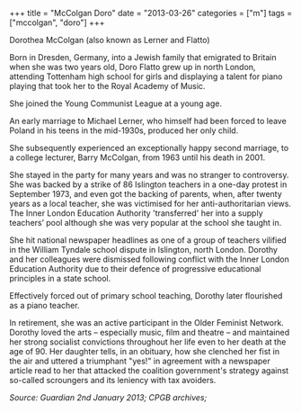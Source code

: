 +++
title = "McColgan Doro"
date = "2013-03-26"
categories = ["m"]
tags = ["mccolgan", "doro"]
+++

Dorothea McColgan (also known as Lerner and Flatto)

Born in Dresden, Germany, into a Jewish family that emigrated to Britain when she was two years old, Doro Flatto grew up in north London, attending Tottenham high school for girls and displaying a talent for piano playing that took her to the Royal Academy of Music.

She joined the Young Communist League at a young age.

An early marriage to Michael Lerner, who himself had been forced to leave Poland in his teens in the mid-1930s, produced her only child.

She subsequently experienced an exceptionally happy second marriage, to a college lecturer, Barry McColgan, from 1963 until his death in 2001.

She stayed in the party for many years and was no stranger to controversy. She was backed by a strike of 86 Islington teachers in a one-day protest in September 1973, and even got the backing of parents, when, after twenty years as a local teacher, she was victimised for her anti-authoritarian views. The Inner London Education Authority 'transferred' her into a supply teachers’ pool although she was very popular at the school she taught in.

She hit national newspaper headlines as one of a group of teachers vilified in the William Tyndale school dispute in Islington, north London. Dorothy and her colleagues were dismissed following conflict with the Inner London Education Authority due to their defence of progressive educational principles in a state school.

Effectively forced out of primary school teaching, Dorothy later flourished as a piano teacher.

In retirement, she was an active participant in the Older Feminist Network. Dorothy loved the arts – especially music, film and theatre – and maintained her strong socialist convictions throughout her life even to her death at the age of 90. Her daughter tells, in an obituary, how she clenched her fist in the air and uttered a triumphant "yes!" in agreement with a newspaper article read to her that attacked the coalition government's strategy against so-called scroungers and its leniency with tax avoiders.

_Source: Guardian 2nd January 2013; CPGB archives;_
